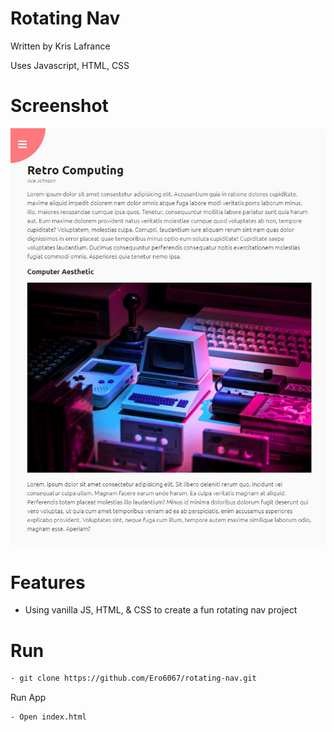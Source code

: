 # Rotating Nav

Written by Kris Lafrance

Uses Javascript, HTML, CSS

# Screenshot

![Example Page](/images/project-example.jpg)

# Features

- Using vanilla JS, HTML, & CSS to create a fun rotating nav project

# Run

```sh
- git clone https://github.com/Ero6067/rotating-nav.git
```

Run App

```sh
- Open index.html
```
